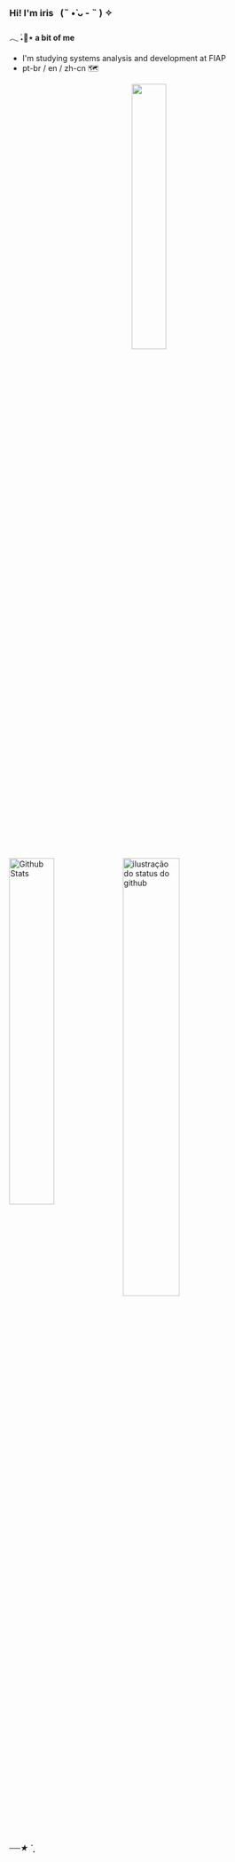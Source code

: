 ### Hi! I'm iris⠀(˵ •̀ ᴗ - ˵ ) ✧

####  𓂃 ࣪˖🦋⋆ a bit of me       
-  I'm studying systems analysis and development at FIAP  
-  pt-br / en / zh-cn 🗺

  <div align="center">
 <img src="https://github.com/Irissuu/irissuu/assets/161527170/6dd79a08-fd8b-4ec9-98a7-a2161869f3cd"  width="35%" />
</div>

## 

<a href="https://github.com/irissuu/github-readme-stats">
 <img align="left" src="https://github-readme-stats.vercel.app/api/top-langs/?username=irissuu&layout=compact&bg_color=ff00&title_color=FF5E5E&hide_border=True&include_all_commits=true&count_private=true" width="40%" alt="Github Stats"/>
</a>
<img align='center' src="https://github-readme-stats.vercel.app/api?username=irissuu&show_icons=true&title_color=FF5E5E&icon_color=8DEEF2&bg_color=ff00&hide_border=True&count_private=true" width="45%" alt="ilustração do status do github">


##### ──★ ˙ ̟




 


